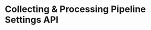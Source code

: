 # Collecting & Processing Pipeline Settings API

<div id='redoc-container'>
</div>
<script>
    (function() {
        Redoc.init('../../../_static/api/platform_tracker_settings_authorized_api.json', {}, document.getElementById('redoc-container'), () => {window.prepareRedocMenu ? window.prepareRedocMenu() : setTimeout(()=>{window.prepareRedocMenu()}, 2000)});
    })();
</script>
